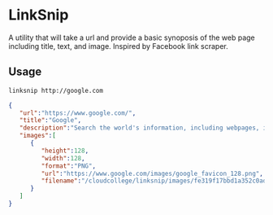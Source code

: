 # LinkSnip

A utility that will take a url and provide a basic synoposis
of the web page including title, text, and image. Inspired by
Facebook link scraper.

## Usage

```bash
linksnip http://google.com
```

```json
{
   "url":"https://www.google.com/",
   "title":"Google",
   "description":"Search the world's information, including webpages, images, videos and more. Google has many special features to help you find exactly what you're looking for.",
   "images":[
      {
         "height":128,
         "width":128,
         "format":"PNG",
         "url":"https://www.google.com/images/google_favicon_128.png",
         "filename":"/cloudcollege/linksnip/images/fe319f17bbd1a352c0ad1a47a5f5c7ee555e4f3d"
      }
   ]
}
```
